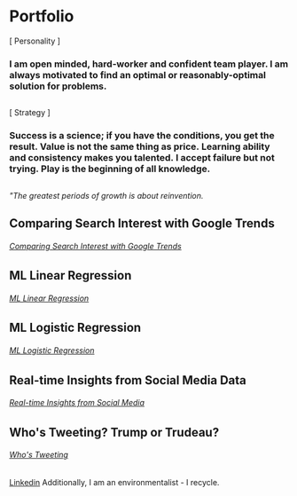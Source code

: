 # Portfolio
[ Personality ] 
### I am open minded, hard-worker and confident team player. I am always motivated to find an optimal or reasonably-optimal solution for problems.
##
[ Strategy ]
### Success is a science; if you have the conditions, you get the result. Value is not the same thing as price. Learning ability and consistency makes you talented. I accept failure but not trying. Play is the beginning of all knowledge.
##
<em> "The greatest periods of growth is about reinvention. </em>
##
## Comparing Search Interest with Google Trends
###### [Comparing Search Interest with Google Trends](https://github.com/erkanmalcokcom/Portfolio/tree/master/Comparing%20Search%20Interest%20with%20Google%20Trends)

## ML Linear Regression
###### [ML Linear Regression](https://github.com/erkanmalcokcom/Portfolio/tree/master/ML%20Linear%20Regression)
## 
## ML Logistic Regression
###### [ML Logistic Regression](https://github.com/erkanmalcokcom/Portfolio/tree/master/ML%20Logistic%20Regression)
## 
## Real-time Insights from Social Media Data
###### [Real-time Insights from Social Media](https://github.com/erkanmalcokcom/Portfolio/tree/master/Real-time%20Insights%20from%20Social%20Media%20Data)
## 
## Who's Tweeting? Trump or Trudeau?
###### [Who's Tweeting](https://github.com/erkanmalcokcom/Portfolio/tree/master/Who's%20Tweeting%3F%20Trump%20or%20Trudeau%3F)
##

##
[Linkedin](https://www.linkedin.com/in/erkanmalcok/)
Additionally, I am an environmentalist - I recycle.
